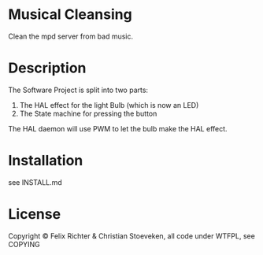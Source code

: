 # Musical Cleansing

Clean the mpd server from bad music.

# Description

The Software Project is split into two parts:

1. The HAL effect for the light Bulb (which is now an LED)
2. The State machine for pressing the button

The HAL daemon will use PWM to let the bulb make the HAL effect.

# Installation

see INSTALL.md

# License
Copyright © Felix Richter & Christian Stoeveken, all code under WTFPL, see COPYING
